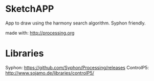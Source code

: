 # SketchAPP
App to draw using the harmony search algorithm. Syphon friendly. 

made with: http://processing.org

# Libraries

Syphon: https://github.com/Syphon/Processing/releases
ControlP5: http://www.sojamo.de/libraries/controlP5/
